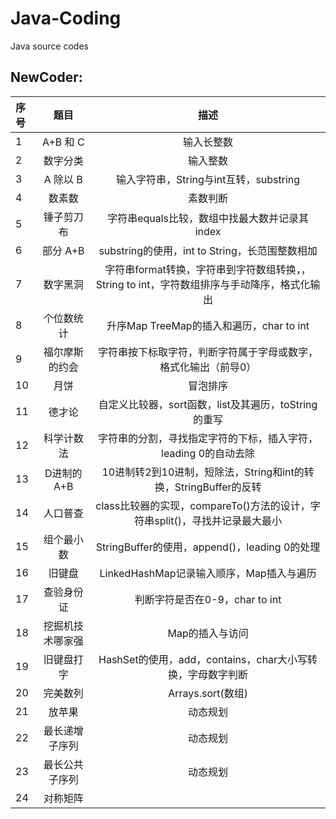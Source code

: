 # Java-Coding
Java source codes  

## NewCoder:   

|序号  |    题目  |                 描述                        |
|:----|:--------:|:-------------------------------------------:|
|1   |A+B 和 C|输入长整数|  
|2   |数字分类|输入整数|  
|3   |A 除以 B|输入字符串，String与int互转，substring|                  
|4   |数素数|素数判断|  
|5   |锤子剪刀布|字符串equals比较，数组中找最大数并记录其index|  
|6   |部分 A+B|substring的使用，int to String，长范围整数相加|  
|7   |数字黑洞|字符串format转换，字符串到字符数组转换，，String to int，字符数组排序与手动降序，格式化输出|
|8   |个位数统计|升序Map TreeMap的插入和遍历，char to int|  
|9   |福尔摩斯的约会|字符串按下标取字符，判断字符属于字母或数字，格式化输出（前导0）|  
|10  |月饼|冒泡排序|      
|11  |德才论|自定义比较器，sort函数，list及其遍历，toString的重写|
|12  |科学计数法|字符串的分割，寻找指定字符的下标，插入字符，leading 0的自动去除|  
|13  |D进制的A+B|10进制转2到10进制，短除法，String和int的转换，StringBuffer的反转|  
|14  |人口普查|class比较器的实现，compareTo()方法的设计，字符串split()，寻找并记录最大最小|  
|15  |组个最小数|StringBuffer的使用，append()，leading 0的处理|  
|16  |旧键盘|LinkedHashMap记录输入顺序，Map插入与遍历|	
|17  |查验身份证|判断字符是否在0-9，char to int|
|18  |挖掘机技术哪家强|Map的插入与访问|  
|19  |旧键盘打字|HashSet的使用，add，contains，char大小写转换，字母数字判断|  
|20  |完美数列|Arrays.sort(数组)|  	
|21  |放苹果|动态规划|  
|22  |最长递增子序列|动态规划|  
|23  |最长公共子序列|动态规划|  
|24  |对称矩阵||
		 		
